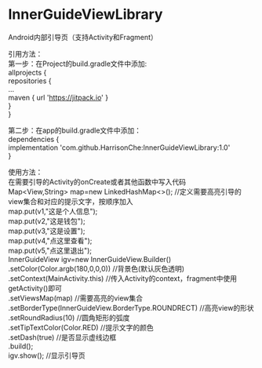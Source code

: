 # InnerGuideViewLibrary
Android内部引导页（支持Activity和Fragment）


引用方法：  
第一步：在Project的build.gradle文件中添加:  
	allprojects {  
		repositories {  
			...  
			maven { url 'https://jitpack.io' }  
		}  
	}  
  
第二步：在app的build.gradle文件中添加：  
	dependencies {  
	        implementation 'com.github.HarrisonChe:InnerGuideViewLibrary:1.0'  
	}  
  
  
  
使用方法：  
在需要引导的Activity的onCreate或者其他函数中写入代码  
Map<View,String> map=new LinkedHashMap<>();   //定义需要高亮引导的view集合和对应的提示文字，按顺序加入  
        map.put(v1,"这是个人信息");  
        map.put(v2,"这是钱包");  
        map.put(v3,"这是设置");  
        map.put(v4,"点这里查看");  
        map.put(v5,"点这里退出");  
        InnerGuideView igv=new InnerGuideView.Builder()  
                .setColor(Color.argb(180,0,0,0))  //背景色(默认灰色透明)  
                .setContext(MainActivity.this)    //传入Activity的context，fragment中使用getActivity()即可  
                .setViewsMap(map)                 //需要高亮的view集合  
                .setBorderType(InnerGuideView.BorderType.ROUNDRECT)   //高亮view的形状  
                .setRoundRadius(10)             //圆角矩形的弧度  
                .setTipTextColor(Color.RED)     //提示文字的颜色  
                .setDash(true)                 //是否显示虚线边框  
                .build();  
        igv.show();            //显示引导页  

